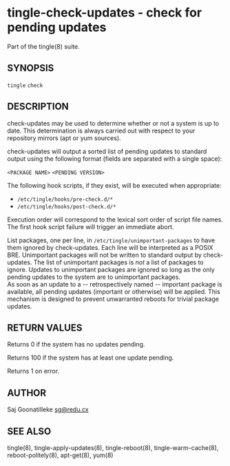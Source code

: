 tingle-check-updates - check for pending updates
================================================

Part of the tingle(8) suite.


## SYNOPSIS

`tingle` `check`


## DESCRIPTION

check-updates may be used to determine whether or not a system is up to 
date.  This determination is always carried out with respect to your 
repository mirrors (apt or yum sources).

check-updates will output a sorted list of pending updates to standard 
output using the following format (fields are separated with a single 
space):

`<PACKAGE NAME>` `<PENDING VERSION>`

The following hook scripts, if they exist, will be executed when 
appropriate:

- `/etc/tingle/hooks/pre-check.d/*`
- `/etc/tingle/hooks/post-check.d/*`

Execution order will correspond to the lexical sort order of script file 
names.  The first hook script failure will trigger an immediate abort.

List packages, one per line, in `/etc/tingle/unimportant-packages` to 
have them ignored by check-updates.  Each line will be interpreted as a 
POSIX BRE.  Unimportant packages will not be written to standard output 
by check-updates.  The list of unimportant packages is *not* a list of 
packages to ignore.  Updates to unimportant packages are ignored so long 
as the only pending updates to the system are to unimportant packages.  
As soon as an update to a -- retrospectively named -- important package 
is available, all pending updates (important or otherwise) will be 
applied.  This mechanism is designed to prevent unwarranted reboots for 
trivial package updates.


## RETURN VALUES

Returns 0 if the system has no updates pending.

Returns 100 if the system has at least one update pending.

Returns 1 on error.



## AUTHOR

Saj Goonatilleke <sg@redu.cx>


## SEE ALSO

tingle(8), tingle-apply-updates(8), tingle-reboot(8), 
tingle-warm-cache(8), reboot-politely(8), apt-get(8), yum(8)
